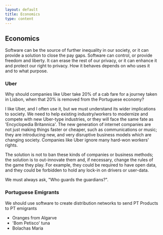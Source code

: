 ```yaml
---
layout: default
title: Economics
type: content
---
```


## Economics

Software can be the source of further inequality in our society, or it can provide a solution to close the pay gaps.
Software can control, or provide freedom and liberty. It can erase the rest of our privacy, or it can enhance it and protect our right to privacy. How it behaves depends on who uses it and to what purpose.


### Uber

Why should companies like Uber take 20% of a cab fare for a journey taken in Lisbon, when that 20% is removed from the Portuguese economy?

I like Uber, and I often use it, but we must understand its wider implications to society. We need to help existing industry/workers to modernize and compete with new Uber-type industries, or they will face the same fate as 'Encyclopedia Britannica'. The new generation of internet companies are not just making things faster or cheaper, such as communications or music; they are introducing new, and very disruptive business models which are changing society. Companies like Uber ignore many hard-won workers' rights.

The solution is not to ban these kinds of companies or business methods; the solution is to out-innovate them and, if necessary, change the rules of the game they play. For example, they could be required to have open data, and they could be forbidden to hold any lock-in on drivers or user-data.

We must always ask, "Who guards the guardians?".


### Portuguese Emigrants

We should use software to create distribution networks to send PT Products to PT emigrants

* Oranges from Algarve
* 'Bom Petisco' tuna
* Bolachas Maria
